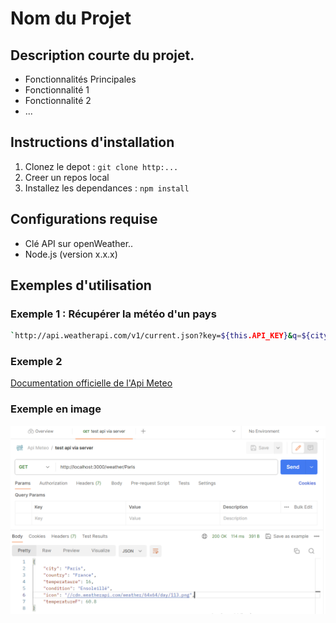 # Nom du Projet

## Description courte du projet.

- Fonctionnalités Principales
- Fonctionnalité 1
- Fonctionnalité 2
- ...

## Instructions d'installation

1. Clonez le depot : `git clone http:...`
2. Creer un repos local
3. Installez les dependances : `npm install`

## Configurations requise 

- Clé API sur openWeather..
- Node.js (version x.x.x)

## Exemples d'utilisation
### Exemple 1 : Récupérer la météo d'un pays

```bash
`http://api.weatherapi.com/v1/current.json?key=${this.API_KEY}&q=${city}&lang=fr``
```


### Exemple 2

[Documentation officielle de l'Api Meteo](
https://www.weatherapi.com/docs/)

### Exemple en image

![Postman Exemple](screen.png)